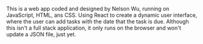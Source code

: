 This is a web app coded and designed by Nelson Wu, running on JavaScript, HTML, ans CSS. Using React to create a dynamic user interface, where the user can add tasks with the date that the task is due. Although this isn't a full stack application, it only runs on the browser and won't update a JSON file, just yet.

